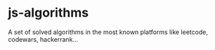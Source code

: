 # js-algorithms
A set of solved algorithms in the most known platforms like leetcode, codewars, hackerrank... 
